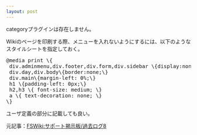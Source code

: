 ```yaml
---
layout: post
---
```

<p><span class="error">categoryプラグインは存在しません。</span></p>
<p>Wikiのページを印刷する際、メニューを入れないようにするには、以下のようなスタイルシートを指定しておく。</p>
<pre>@media print \{
 div.adminmenu,div.footer,div.form,div.sidebar \{display:none;\}
 div.day,div.body\{border:none;\}
 div.main\{margin-left: 0%;\}
 h1 \{padding-left: 0px;\}
 h2,h3 \{ font-size: medium; \}
 a \{ text-decoration: none; \}
\}
</pre>
<p>ユーザ定義の部分に記載しても良い。</p>
<p>元記事：<a href="http://fswiki.poi.jp/wiki.cgi?page=%A5%B5%A5%DD%A1%BC%A5%C8%B7%C7%BC%A8%C8%C4%2F%B2%E1%B5%EE%A5%ED%A5%B08">FSWiki:サポート掲示板/過去ログ8</a></p>
